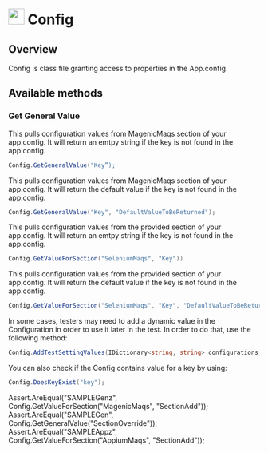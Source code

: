 # <img src="resources/maqslogo.ico" height="32" width="32"> Config

## Overview
Config is class file granting access to properties in the App.config. 

## Available methods
### Get General Value
This pulls configuration values from MagenicMaqs section of your app.config. It will return an emtpy string if the key is not found in the app.config.

```csharp
Config.GetGeneralValue("Key”);  
```

This pulls configuration values from MagenicMaqs section of your app.config. It will return the default value if the key is not found in the app.config.
```csharp
Config.GetGeneralValue("Key", "DefaultValueToBeReturned");  
```

This pulls configuration values from the provided section of your app.config. It will return an emtpy string if the key is not found in the app.config.

```csharp
Config.GetValueForSection("SeleniumMaqs", "Key"))

```
This pulls configuration values from the provided section of your app.config. It will return the default value if the key is not found in the app.config.

```csharp
Config.GetValueForSection("SeleniumMaqs", "Key", "DefaultValueToBeReturned");
```












In some cases, testers may need to add a dynamic value in the Configuration in order to use it later in the test. In order to do that, use the following method:
```csharp
Config.AddTestSettingValues(IDictionary<string, string> configurations, bool overrideExisting = false);
``` 

You can also check if the Config contains value for a key by using: 
```csharp
Config.DoesKeyExist("key");
``` 

Assert.AreEqual("SAMPLEGenz", Config.GetValueForSection("MagenicMaqs", "SectionAdd"));
            Assert.AreEqual("SAMPLEGen", Config.GetGeneralValue("SectionOverride"));
            Assert.AreEqual("SAMPLEAppz", Config.GetValueForSection("AppiumMaqs", "SectionAdd")); 

